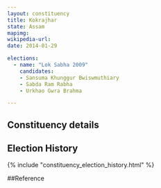 ```yaml
---
layout: constituency
title: Kokrajhar
state: Assam
mapimg: 
wikipedia-url: 
date: 2014-01-29

elections: 
  - name: "Lok Sabha 2009"
    candidates: 
    - Sansuma Khunggur Bwiswmuthiary 
    - Sabda Ram Rabha 
    - Urkhao Gwra Brahma 

---
```

## Constituency details


## Election History
{% include "constituency_election_history.html" %}

##Reference
